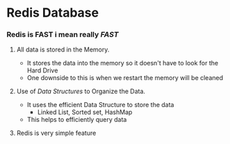 # Redis Database

### Redis is **FAST** i mean really _FAST_

1. All data is stored in the Memory.

   - It stores the data into the memory so it doesn't have to look for the Hard Drive
   - One downside to this is when we restart the memory will be cleaned

2. Use of _Data Structures_ to Organize the Data.

   - It uses the efficient Data Structure to store the data
     - Linked List, Sorted set, HashMap
   - This helps to efficiently query data

3. Redis is very simple feature
